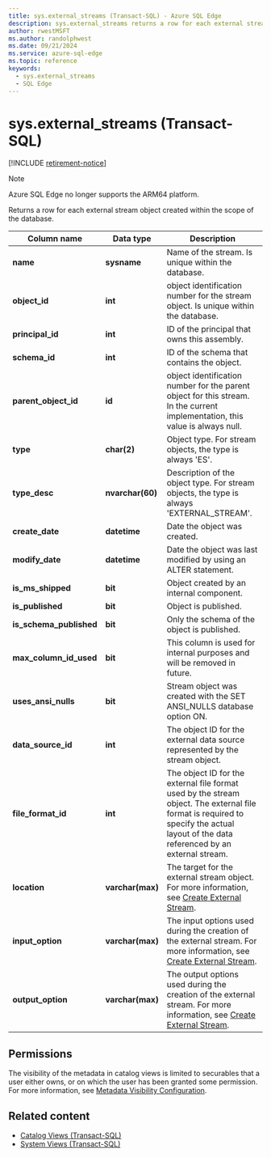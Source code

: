 ```yaml
---
title: sys.external_streams (Transact-SQL) - Azure SQL Edge
description: sys.external_streams returns a row for each external stream object created within the scope of the database.
author: rwestMSFT
ms.author: randolphwest
ms.date: 09/21/2024
ms.service: azure-sql-edge
ms.topic: reference
keywords:
  - sys.external_streams
  - SQL Edge
---
```

# sys.external_streams (Transact-SQL)

[!INCLUDE [retirement-notice](includes/retirement-notice.md)]

> [!NOTE]  
> Azure SQL Edge no longer supports the ARM64 platform.

Returns a row for each external stream object created within the scope of the database.

| Column name | Data type | Description |
| --- | --- | --- |
| **name** | **sysname** | Name of the stream. Is unique within the database. |
| **object_id** | **int** | object identification number for the stream object. Is unique within the database. |
| **principal_id** | **int** | ID of the principal that owns this assembly. |
| **schema_id** | **int** | ID of the schema that contains the object. |
| **parent_object_id** | **id** | object identification number for the parent object for this stream. In the current implementation, this value is always null. |
| **type** | **char(2)** | Object type. For stream objects, the type is always 'ES'. |
| **type_desc** | **nvarchar(60)** | Description of the object type. For stream objects, the type is always 'EXTERNAL_STREAM'. |
| **create_date** | **datetime** | Date the object was created. |
| **modify_date** | **datetime** | Date the object was last modified by using an ALTER statement. |
| **is_ms_shipped** | **bit** | Object created by an internal component. |
| **is_published** | **bit** | Object is published. |
| **is_schema_published** | **bit** | Only the schema of the object is published. |
| **max_column_id_used** | **bit** | This column is used for internal purposes and will be removed in future. |
| **uses_ansi_nulls** | **bit** | Stream object was created with the SET ANSI_NULLS database option ON. |
| **data_source_id** | **int** | The object ID for the external data source represented by the stream object. |
| **file_format_id** | **int** | The object ID for the external file format used by the stream object. The external file format is required to specify the actual layout of the data referenced by an external stream. |
| **location** | **varchar(max)** | The target for the external stream object. For more information, see [Create External Stream](overview.md). |
| **input_option** | **varchar(max)** | The input options used during the creation of the external stream. For more information, see [Create External Stream](overview.md). |
| **output_option** | **varchar(max)** | The output options used during the creation of the external stream. For more information, see [Create External Stream](overview.md). |

## Permissions

The visibility of the metadata in catalog views is limited to securables that a user either owns, or on which the user has been granted some permission. For more information, see [Metadata Visibility Configuration](/sql/relational-databases/security/metadata-visibility-configuration/).

## Related content

- [Catalog Views (Transact-SQL)](/sql/relational-databases/system-catalog-views/catalog-views-transact-sql/)
- [System Views (Transact-SQL)](/sql/t-sql/language-reference/)
